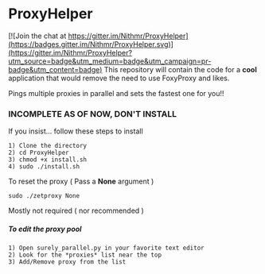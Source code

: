 # ProxyHelper

[![Join the chat at https://gitter.im/Nithmr/ProxyHelper](https://badges.gitter.im/Nithmr/ProxyHelper.svg)](https://gitter.im/Nithmr/ProxyHelper?utm_source=badge&utm_medium=badge&utm_campaign=pr-badge&utm_content=badge)
This repository will contain the code for a **cool** application that would remove the need to use FoxyProxy and likes.


Pings multiple proxies in parallel and sets the fastest one for you!!

### INCOMPLETE AS OF NOW, DON'T INSTALL

If you insist... follow these steps to install 
```
1) Clone the directory
2) cd ProxyHelper
3) chmod +x install.sh
4) sudo ./install.sh
```

To reset the proxy ( Pass a **None** argument )
```
sudo ./zetproxy None
```

Mostly not required ( nor recommended )

##### To edit the proxy pool
```
1) Open surely_parallel.py in your favorite text editor
2) Look for the *proxies* list near the top
3) Add/Remove proxy from the list 
```
